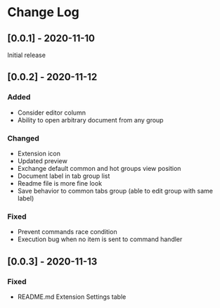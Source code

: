 # Change Log

## [0.0.1] - 2020-11-10

Initial release

## [0.0.2] - 2020-11-12

### Added

- Consider editor column
- Ability to open arbitrary document from any group

### Changed

- Extension icon
- Updated preview
- Exchange default common and hot groups view position
- Document label in tab group list
- Readme file is more fine look
- Save behavior to common tabs group (able to edit group with same label)

### Fixed

- Prevent commands race condition
- Execution bug when no item is sent to command handler

## [0.0.3] - 2020-11-13

### Fixed

- README.md Extension Settings table
